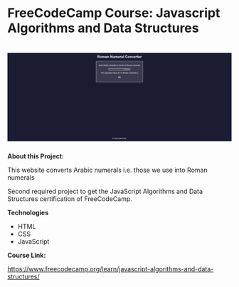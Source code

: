 # FreeCodeCamp Course: Javascript Algorithms and Data Structures

<h1 align="center"> <img src="img/img.png"></h1>


**About this Project:**

This website converts Arabic numerals i.e. those we use into Roman numerals </p>
Second required project to get the JavaScript Algorithms and Data Structures certification of FreeCodeCamp.

**Technologies**

- HTML
- CSS
- JavaScript


**Course Link:**

https://www.freecodecamp.org/learn/javascript-algorithms-and-data-structures/